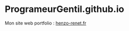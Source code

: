 # ProgrameurGentil.github.io
Mon site web portfolio : <a href="https://www.henzo-renet.fr">henzo-renet.fr</a>
